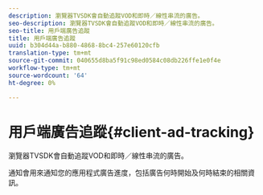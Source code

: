 ```yaml
---
description: 瀏覽器TVSDK會自動追蹤VOD和即時／線性串流的廣告。
seo-description: 瀏覽器TVSDK會自動追蹤VOD和即時／線性串流的廣告。
seo-title: 用戶端廣告追蹤
title: 用戶端廣告追蹤
uuid: b304d44a-b880-4868-8bc4-257e60120cfb
translation-type: tm+mt
source-git-commit: 040655d8ba5f91c98ed0584c08db226ffe1e0f4e
workflow-type: tm+mt
source-wordcount: '64'
ht-degree: 0%

---
```



# 用戶端廣告追蹤{#client-ad-tracking}

瀏覽器TVSDK會自動追蹤VOD和即時／線性串流的廣告。

通知會用來通知您的應用程式廣告進度，包括廣告何時開始及何時結束的相關資訊。
